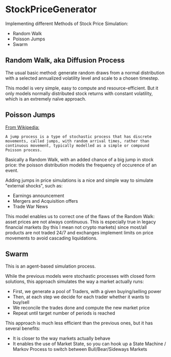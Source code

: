 # StockPriceGenerator  

Implementing different Methods of Stock Price Simulation:
- Random Walk
- Poisson Jumps
- Swarm 



## Random Walk, aka Diffusion Process  

The usual basic method: generate random draws from a normal distribution with a selected annualized volatility level and scale to a chosen timestep.    

This model is very simple, easy to compute and resource-efficient. But it only models normally distributed stock returns with constant volatility, which is an extremely naïve approach.  

## Poisson Jumps  

[From Wikipedia:](https://en.wikipedia.org/wiki/Jump_process)
```
A jump process is a type of stochastic process that has discrete movements, called jumps, with random arrival times, rather than continuous movement, typically modelled as a simple or compound Poisson process.
```

Basically a Random Walk, with an added chance of a big jump in stock price: the poisson distribution models the frequency of occurence of an event.  

Adding jumps in price simulations is a nice and simple way to simulate "external shocks", such as: 
- Earnings announcement
- Mergers and Acquisition offers  
- Trade War News

This model enables us to correct one of the flaws of the Random Walk: asset prices are not always continuous. This is especially true in legacy financial markets (by this I mean not crypto markets) since most/all products are not traded 24/7 and exchanges implement limits on price movements to avoid cascading liquidations.  

## Swarm  

This is an agent-based simulation process. 

While the previous models were stochastic processes with closed form solutions, this approach simulates the way a market actually runs: 
- First, we generate a pool of Traders, with a given buying/selling power 
- Then, at each step we decide for each trader whether it wants to buy/sell 
- We reconcile the trades done and compute the new market price
- Repeat until target number of periods is reached  

This approach is much less efficient than the previous ones, but it has several benefits:
- It is closer to the way markets actually behave  
- It enables the use of Market State, so you can hook up a State Machine / Markov Process to switch between Bull/Bear/Sideways Markets  

